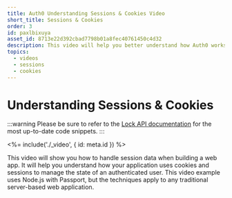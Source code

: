 ```yaml
---
title: Auth0 Understanding Sessions & Cookies Video
short_title: Sessions & Cookies
order: 3
id: paxlbixuya
asset_id: 8713e22d392cbad7798b01a8fec40761450c4d32
description: This video will help you better understand how Auth0 works with sessions and cookies in a traditional web application.
topics:
  - videos
  - sessions
  - cookies
---
```

# Understanding Sessions &amp; Cookies

:::warning
Please be sure to refer to the [Lock API documentation](/libraries/lock/v10/api) for the most up-to-date code snippets.
:::

<%= include('./_video', { id: meta.id }) %>

This video will show you how to handle session data when building a web app. It will help you understand how your application uses cookies and sessions to manage the state of an authenticated user. This video example uses Node.js with Passport, but the techniques apply to any traditional server-based web application.

<div style="height: 50px"></div>
